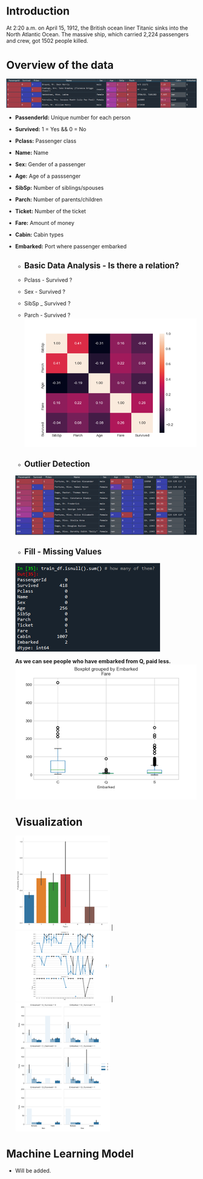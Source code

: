 # Introduction
At 2:20 a.m. on April 15, 1912, the British ocean liner Titanic sinks into the North Atlantic Ocean.
The massive ship, which carried 2,224 passengers and crew, got 1502 people killed.

# Overview of the data
![ex4](https://github.com/Frightera/Exploratory-Data-Analysis/blob/master/images/data%20overview.PNG)
- **PassenderId:** Unique number for each person
- **Survived:** 1 = Yes && 0 = No
- **Pclass:** Passenger class
- **Name:** Name
- **Sex:** Gender of a passenger
- **Age:** Age of a passsenger
- **SibSp:** Number of siblings/spouses
- **Parch:** Number of parents/children
- **Ticket:** Number of the ticket
- **Fare:** Amount of money
- **Cabin:** Cabin types
- **Embarked:** Port where passenger embarked
 
  - ## Basic Data Analysis - Is there a relation?
  - Pclass - Survived ?
  - Sex - Survived ?
  - SibSp _ Survived ?
  - Parch - Survived ?
  ![ex5](https://github.com/Frightera/Exploratory-Data-Analysis/blob/master/images/RelationAnalysis/Correlation.png)
  
  - ## Outlier Detection
  ![ex1](https://github.com/Frightera/Exploratory-Data-Analysis/blob/master/images/outliers.PNG)
  - ## Fill - Missing Values
  ![ex2](https://github.com/Frightera/Exploratory-Data-Analysis/blob/master/images/missing%20values.PNG)
  
  **As we can see people who have embarked from Q, paid less.**
  ![ex3](https://github.com/Frightera/Exploratory-Data-Analysis/blob/master/images/fill_embarked.png)
  
  # Visualization
  <img src="https://github.com/Frightera/Exploratory-Data-Analysis/blob/master/images/RelationAnalysis/Parch%20-%20Survived.png" width="250"> | <img src="https://github.com/Frightera/Exploratory-Data-Analysis/blob/master/images/RelationAnalysis/Pclass%20-%20Survived%20-%20Age%20-%20Embarked.png" width="250"> | <img src="https://github.com/Frightera/Exploratory-Data-Analysis/blob/master/images/RelationAnalysis/Pclass%20-%20Survived%20-%20Embarked%20-%20Sex%20-%20Fare.png" width="250">

# Machine Learning Model
- Will be added.
